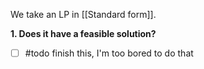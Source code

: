 We take an LP in [[Standard form]]. 

**1. Does it have a feasible solution?**

- [ ] #todo finish this, I'm too bored to do that